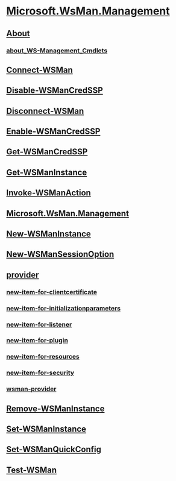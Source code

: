 #  [Microsoft.WsMan.Management]()
##  [About]()
###  [about_WS-Management_Cmdlets](About/about_WS-Management_Cmdlets.md)
##  [Connect-WSMan](Connect-WSMan.md)
##  [Disable-WSManCredSSP](Disable-WSManCredSSP.md)
##  [Disconnect-WSMan](Disconnect-WSMan.md)
##  [Enable-WSManCredSSP](Enable-WSManCredSSP.md)
##  [Get-WSManCredSSP](Get-WSManCredSSP.md)
##  [Get-WSManInstance](Get-WSManInstance.md)
##  [Invoke-WSManAction](Invoke-WSManAction.md)
##  [Microsoft.WsMan.Management](Microsoft.WsMan.Management.md)
##  [New-WSManInstance](New-WSManInstance.md)
##  [New-WSManSessionOption](New-WSManSessionOption.md)
##  [provider]()
###  [new-item-for-clientcertificate](provider/new-item-for-clientcertificate.md)
###  [new-item-for-initializationparameters](provider/new-item-for-initializationparameters.md)
###  [new-item-for-listener](provider/new-item-for-listener.md)
###  [new-item-for-plugin](provider/new-item-for-plugin.md)
###  [new-item-for-resources](provider/new-item-for-resources.md)
###  [new-item-for-security](provider/new-item-for-security.md)
###  [wsman-provider](provider/wsman-provider.md)
##  [Remove-WSManInstance](Remove-WSManInstance.md)
##  [Set-WSManInstance](Set-WSManInstance.md)
##  [Set-WSManQuickConfig](Set-WSManQuickConfig.md)
##  [Test-WSMan](Test-WSMan.md)
